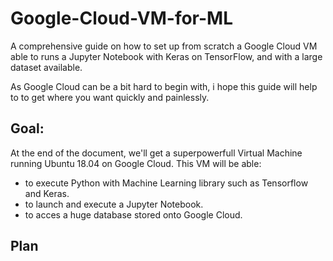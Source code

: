 # Google-Cloud-VM-for-ML
A comprehensive guide on how to set up from scratch a Google Cloud VM able to runs a Jupyter Notebook with Keras on TensorFlow, and with a large dataset available. 

As Google Cloud can be a bit hard to begin with, i hope this guide will help to to get where you want quickly and painlessly. 

## Goal: 

At the end of the document, we'll get a superpowerfull Virtual Machine running Ubuntu 18.04 on Google Cloud. 
This VM will be able:  
  -  to execute Python with Machine Learning library such as Tensorflow and Keras. 
  -  to launch and execute a Jupyter Notebook.
  -  to acces a huge database stored onto Google Cloud. 
  
  ## Plan 

